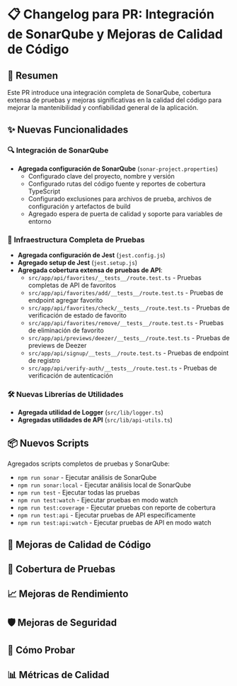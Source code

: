 # 📋 Changelog para PR: Integración de SonarQube y Mejoras de Calidad de Código

## 🎯 **Resumen**
Este PR introduce una integración completa de SonarQube, cobertura extensa de pruebas y mejoras significativas en la calidad del código para mejorar la mantenibilidad y confiabilidad general de la aplicación.

## ✨ **Nuevas Funcionalidades**

### 🔍 **Integración de SonarQube**
- **Agregada configuración de SonarQube** (`sonar-project.properties`)
  - Configurado clave del proyecto, nombre y versión
  - Configurado rutas del código fuente y reportes de cobertura TypeScript
  - Configurado exclusiones para archivos de prueba, archivos de configuración y artefactos de build
  - Agregado espera de puerta de calidad y soporte para variables de entorno

### 🧪 **Infraestructura Completa de Pruebas**
- **Agregada configuración de Jest** (`jest.config.js`)
- **Agregado setup de Jest** (`jest.setup.js`)
- **Agregada cobertura extensa de pruebas de API**:
  - `src/app/api/favorites/__tests__/route.test.ts` - Pruebas completas de API de favoritos
  - `src/app/api/favorites/add/__tests__/route.test.ts` - Pruebas de endpoint agregar favorito
  - `src/app/api/favorites/check/__tests__/route.test.ts` - Pruebas de verificación de estado de favorito
  - `src/app/api/favorites/remove/__tests__/route.test.ts` - Pruebas de eliminación de favorito
  - `src/app/api/previews/deezer/__tests__/route.test.ts` - Pruebas de previews de Deezer
  - `src/app/api/signup/__tests__/route.test.ts` - Pruebas de endpoint de registro
  - `src/app/api/verify-auth/__tests__/route.test.ts` - Pruebas de verificación de autenticación

### 🛠️ **Nuevas Librerías de Utilidades**
- **Agregada utilidad de Logger** (`src/lib/logger.ts`)
- **Agregadas utilidades de API** (`src/lib/api-utils.ts`)

## 📦 **Nuevos Scripts**
Agregados scripts completos de pruebas y SonarQube:
- `npm run sonar` - Ejecutar análisis de SonarQube
- `npm run sonar:local` - Ejecutar análisis local de SonarQube
- `npm run test` - Ejecutar todas las pruebas
- `npm run test:watch` - Ejecutar pruebas en modo watch
- `npm run test:coverage` - Ejecutar pruebas con reporte de cobertura
- `npm run test:api` - Ejecutar pruebas de API específicamente
- `npm run test:api:watch` - Ejecutar pruebas de API en modo watch

## 🧹 **Mejoras de Calidad de Código**
## 🧪 **Cobertura de Pruebas**
## 📈 **Mejoras de Rendimiento**
## 🛡️ **Mejoras de Seguridad**
## 🚀 **Cómo Probar**
## 📊 **Métricas de Calidad**
